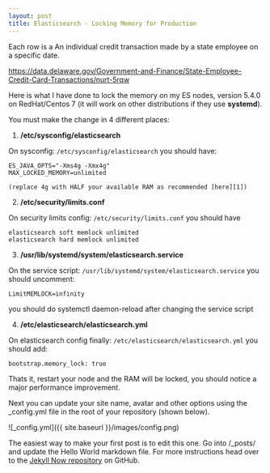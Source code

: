 ```yaml
---
layout: post
title: Elasticsearch - Locking Memory for Production 
---
```


Each row is a
An individual credit transaction made by a state employee on a specific date.

https://data.delaware.gov/Government-and-Finance/State-Employee-Credit-Card-Transactions/nurt-5rqw



Here is what I have done to lock the memory on my ES nodes, version 5.4.0 on RedHat/Centos 7 (it will work on other distributions if they use **systemd**).
 
You must make the change in 4 different places:

1) **/etc/sysconfig/elasticsearch**

On sysconfig: `/etc/sysconfig/elasticsearch` you should have:

```
ES_JAVA_OPTS="-Xms4g -Xmx4g" 
MAX_LOCKED_MEMORY=unlimited
```

`(replace 4g with HALF your available RAM as recommended [here][1])`

2) **/etc/security/limits.conf**

On security limits config: `/etc/security/limits.conf` you should have

    elasticsearch soft memlock unlimited
    elasticsearch hard memlock unlimited

3) **/usr/lib/systemd/system/elasticsearch.service**

On the service script: `/usr/lib/systemd/system/elasticsearch.service` you should uncomment:

    LimitMEMLOCK=infinity

you should do systemctl daemon-reload after changing the service script

4) **/etc/elasticsearch/elasticsearch.yml**

On elasticsearch config finally: `/etc/elasticsearch/elasticsearch.yml` you should add:

    bootstrap.memory_lock: true

Thats it, restart your node and the RAM will be locked, you should notice a major performance improvement.


  [1]: https://www.elastic.co/guide/en/elasticsearch/guide/current/heap-sizing.html


Next you can update your site name, avatar and other options using the _config.yml file in the root of your repository (shown below).

![_config.yml]({{ site.baseurl }}/images/config.png)

The easiest way to make your first post is to edit this one. Go into /_posts/ and update the Hello World markdown file. For more instructions head over to the [Jekyll Now repository](https://github.com/barryclark/jekyll-now) on GitHub.